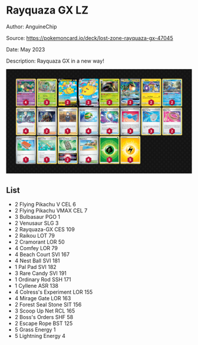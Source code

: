 # Rayquaza GX LZ

Author: AnguineChip

Source: <https://pokemoncard.io/deck/lost-zone-rayquaza-gx-47045>

Date: May 2023

Description: Rayquaza GX in a new way!

![decklist](../images/../../images/SVI/Rayquaza%20GX%20LZ/1-%20Rayquaza%20GX%20LZ.png)

## List

* 2 Flying Pikachu V CEL 6
* 2 Flying Pikachu VMAX CEL 7
* 3 Bulbasaur PGO 1
* 2 Venusaur SLG 3
* 2 Rayquaza-GX CES 109
* 2 Raikou LOT 79
* 2 Cramorant LOR 50
* 4 Comfey LOR 79
* 4 Beach Court SVI 167
* 4 Nest Ball SVI 181
* 1 Pal Pad SVI 182
* 3 Rare Candy SVI 191
* 1 Ordinary Rod SSH 171
* 1 Cyllene ASR 138
* 4 Colress's Experiment LOR 155
* 4 Mirage Gate LOR 163
* 2 Forest Seal Stone SIT 156
* 3 Scoop Up Net RCL 165
* 2 Boss's Orders SHF 58
* 2 Escape Rope BST 125
* 5 Grass Energy 1
* 5 Lightning Energy 4
